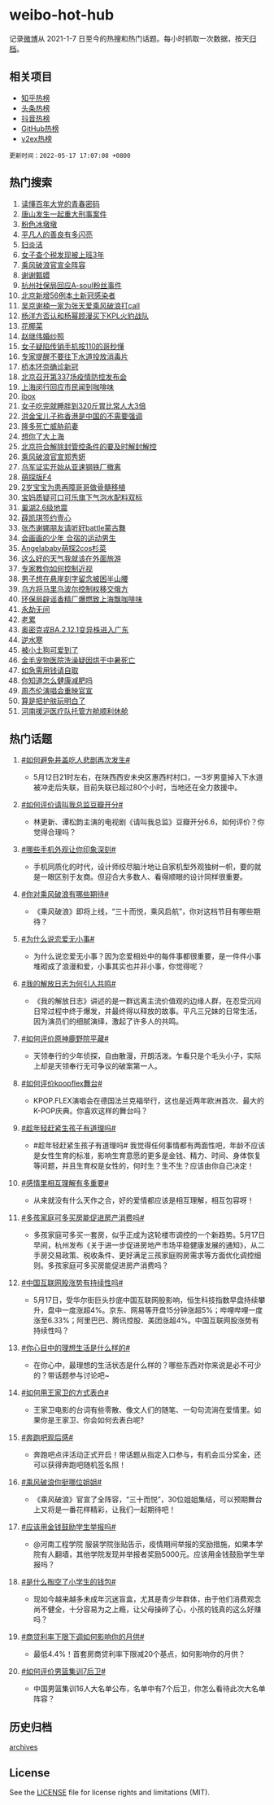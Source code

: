# weibo-hot-hub

记录[微博](https://www.weibo.com)从 2021-1-7 日至今的热搜和热门话题。每小时抓取一次数据，按天[归档](archives)。

## 相关项目

- [知乎热榜](https://github.com/lonnyzhang423/zhihu-hot-hub)
- [头条热榜](https://github.com/lonnyzhang423/toutiao-hot-hub)
- [抖音热榜](https://github.com/lonnyzhang423/douyin-hot-hub)
- [GitHub热榜](https://github.com/lonnyzhang423/github-hot-hub)
- [v2ex热榜](https://github.com/lonnyzhang423/v2ex-hot-hub)


`更新时间：2022-05-17 17:07:08 +0800`

## 热门搜索

1. [读懂百年大党的青春密码](https://m.weibo.cn/search?containerid=100103type%3D1%26t%3D10%26q%3D%23%E8%AF%BB%E6%87%82%E7%99%BE%E5%B9%B4%E5%A4%A7%E5%85%9A%E7%9A%84%E9%9D%92%E6%98%A5%E5%AF%86%E7%A0%81%23&stream_entry_id=51&isnewpage=1&extparam=seat%3D1%26filter_type%3Drealtimehot%26dgr%3D0%26pos%3D0%26c_type%3D51%26cate%3D10103%26display_time%3D1652778427%26pre_seqid%3D1652778427474014072259&luicode=10000011&lfid=106003type%253D25%2526t%253D3%2526disable_hot%253D1%2526filter_type%253Drealtimehot)
1. [唐山发生一起重大刑事案件](https://m.weibo.cn/search?containerid=100103type%3D1%26t%3D10%26q%3D%23%E5%94%90%E5%B1%B1%E5%8F%91%E7%94%9F%E4%B8%80%E8%B5%B7%E9%87%8D%E5%A4%A7%E5%88%91%E4%BA%8B%E6%A1%88%E4%BB%B6%23&stream_entry_id=31&isnewpage=1&extparam=seat%3D1%26filter_type%3Drealtimehot%26c_type%3D31%26dgr%3D0%26realpos%3D1%26flag%3D1%26pos%3D0%26lcate%3D5001%26cate%3D0%26display_time%3D1652778427%26pre_seqid%3D1652778427474014072259&luicode=10000011&lfid=106003type%253D25%2526t%253D3%2526disable_hot%253D1%2526filter_type%253Drealtimehot)
1. [粉色冰墩墩](https://m.weibo.cn/search?containerid=100103type%3D1%26t%3D10%26q%3D%23%E7%B2%89%E8%89%B2%E5%86%B0%E5%A2%A9%E5%A2%A9%23&stream_entry_id=31&isnewpage=1&extparam=seat%3D1%26filter_type%3Drealtimehot%26c_type%3D31%26dgr%3D0%26realpos%3D2%26flag%3D0%26pos%3D1%26lcate%3D5001%26cate%3D0%26display_time%3D1652778427%26pre_seqid%3D1652778427474014072259&luicode=10000011&lfid=106003type%253D25%2526t%253D3%2526disable_hot%253D1%2526filter_type%253Drealtimehot)
1. [平凡人的善良有多闪亮](https://m.weibo.cn/search?containerid=100103type%3D1%26t%3D10%26q%3D%23%E5%B9%B3%E5%87%A1%E4%BA%BA%E7%9A%84%E5%96%84%E8%89%AF%E6%9C%89%E5%A4%9A%E9%97%AA%E4%BA%AE%23&stream_entry_id=31&isnewpage=1&extparam=seat%3D1%26filter_type%3Drealtimehot%26c_type%3D31%26dgr%3D0%26realpos%3D3%26flag%3D0%26pos%3D2%26lcate%3D5001%26cate%3D0%26display_time%3D1652778427%26pre_seqid%3D1652778427474014072259&luicode=10000011&lfid=106003type%253D25%2526t%253D3%2526disable_hot%253D1%2526filter_type%253Drealtimehot)
1. [妇炎洁](https://m.weibo.cn/search?containerid=100103type%3D1%26t%3D10%26q%3D%23%E5%A6%87%E7%82%8E%E6%B4%81%23&stream_entry_id=31&isnewpage=1&extparam=seat%3D1%26filter_type%3Drealtimehot%26c_type%3D31%26dgr%3D0%26realpos%3D4%26flag%3D1%26pos%3D3%26lcate%3D5001%26cate%3D0%26display_time%3D1652778427%26pre_seqid%3D1652778427474014072259&luicode=10000011&lfid=106003type%253D25%2526t%253D3%2526disable_hot%253D1%2526filter_type%253Drealtimehot)
1. [女子查个税发现被上班3年](https://m.weibo.cn/search?containerid=100103type%3D1%26t%3D10%26q%3D%23%E5%A5%B3%E5%AD%90%E6%9F%A5%E4%B8%AA%E7%A8%8E%E5%8F%91%E7%8E%B0%E8%A2%AB%E4%B8%8A%E7%8F%AD3%E5%B9%B4%23&stream_entry_id=31&isnewpage=1&extparam=seat%3D1%26filter_type%3Drealtimehot%26c_type%3D31%26dgr%3D0%26realpos%3D5%26flag%3D1%26pos%3D4%26lcate%3D5001%26cate%3D0%26display_time%3D1652778427%26pre_seqid%3D1652778427474014072259&luicode=10000011&lfid=106003type%253D25%2526t%253D3%2526disable_hot%253D1%2526filter_type%253Drealtimehot)
1. [乘风破浪官宣全阵容](https://m.weibo.cn/search?containerid=100103type%3D1%26t%3D10%26q%3D%23%E4%B9%98%E9%A3%8E%E7%A0%B4%E6%B5%AA%E5%AE%98%E5%AE%A3%E5%85%A8%E9%98%B5%E5%AE%B9%23&stream_entry_id=31&isnewpage=1&extparam=seat%3D1%26filter_type%3Drealtimehot%26c_type%3D31%26dgr%3D0%26realpos%3D6%26flag%3D16%26pos%3D5%26lcate%3D5001%26cate%3D0%26display_time%3D1652778427%26pre_seqid%3D1652778427474014072259&luicode=10000011&lfid=106003type%253D25%2526t%253D3%2526disable_hot%253D1%2526filter_type%253Drealtimehot)
1. [谢谢甄嬛](https://m.weibo.cn/search?containerid=100103type%3D1%26t%3D10%26q%3D%23%E8%B0%A2%E8%B0%A2%E7%94%84%E5%AC%9B%23&stream_entry_id=31&isnewpage=1&extparam=seat%3D1%26filter_type%3Drealtimehot%26c_type%3D31%26dgr%3D0%26realpos%3D7%26flag%3D1%26pos%3D6%26lcate%3D5001%26cate%3D0%26display_time%3D1652778427%26pre_seqid%3D1652778427474014072259&luicode=10000011&lfid=106003type%253D25%2526t%253D3%2526disable_hot%253D1%2526filter_type%253Drealtimehot)
1. [杭州社保局回应A-soul粉丝事件](https://m.weibo.cn/search?containerid=100103type%3D1%26t%3D10%26q%3D%23%E6%9D%AD%E5%B7%9E%E7%A4%BE%E4%BF%9D%E5%B1%80%E5%9B%9E%E5%BA%94A-soul%E7%B2%89%E4%B8%9D%E4%BA%8B%E4%BB%B6%23&stream_entry_id=31&isnewpage=1&extparam=seat%3D1%26filter_type%3Drealtimehot%26c_type%3D31%26dgr%3D0%26realpos%3D8%26flag%3D1%26pos%3D7%26lcate%3D5001%26cate%3D0%26display_time%3D1652778427%26pre_seqid%3D1652778427474014072259&luicode=10000011&lfid=106003type%253D25%2526t%253D3%2526disable_hot%253D1%2526filter_type%253Drealtimehot)
1. [北京新增56例本土新冠感染者](https://m.weibo.cn/search?containerid=100103type%3D1%26t%3D10%26q%3D%23%E5%8C%97%E4%BA%AC%E6%96%B0%E5%A2%9E56%E4%BE%8B%E6%9C%AC%E5%9C%9F%E6%96%B0%E5%86%A0%E6%84%9F%E6%9F%93%E8%80%85%23&stream_entry_id=31&isnewpage=1&extparam=seat%3D1%26filter_type%3Drealtimehot%26c_type%3D31%26dgr%3D0%26realpos%3D9%26flag%3D1%26pos%3D8%26lcate%3D5001%26cate%3D0%26display_time%3D1652778427%26pre_seqid%3D1652778427474014072259&luicode=10000011&lfid=106003type%253D25%2526t%253D3%2526disable_hot%253D1%2526filter_type%253Drealtimehot)
1. [吴京谢楠一家为张天爱乘风破浪打call](https://m.weibo.cn/search?containerid=100103type%3D1%26t%3D10%26q%3D%23%E5%90%B4%E4%BA%AC%E8%B0%A2%E6%A5%A0%E4%B8%80%E5%AE%B6%E4%B8%BA%E5%BC%A0%E5%A4%A9%E7%88%B1%E4%B9%98%E9%A3%8E%E7%A0%B4%E6%B5%AA%E6%89%93call%23&stream_entry_id=31&isnewpage=1&extparam=seat%3D1%26filter_type%3Drealtimehot%26c_type%3D31%26dgr%3D0%26realpos%3D10%26flag%3D1%26pos%3D9%26lcate%3D5001%26cate%3D0%26display_time%3D1652778427%26pre_seqid%3D1652778427474014072259&luicode=10000011&lfid=106003type%253D25%2526t%253D3%2526disable_hot%253D1%2526filter_type%253Drealtimehot)
1. [杨洋方否认和杨幂顾漫买下KPL火豹战队](https://m.weibo.cn/search?containerid=100103type%3D1%26t%3D10%26q%3D%23%E6%9D%A8%E6%B4%8B%E6%96%B9%E5%90%A6%E8%AE%A4%E5%92%8C%E6%9D%A8%E5%B9%82%E9%A1%BE%E6%BC%AB%E4%B9%B0%E4%B8%8BKPL%E7%81%AB%E8%B1%B9%E6%88%98%E9%98%9F%23&stream_entry_id=31&isnewpage=1&extparam=seat%3D1%26filter_type%3Drealtimehot%26c_type%3D31%26dgr%3D0%26realpos%3D11%26flag%3D2%26pos%3D10%26lcate%3D5001%26cate%3D0%26display_time%3D1652778427%26pre_seqid%3D1652778427474014072259&luicode=10000011&lfid=106003type%253D25%2526t%253D3%2526disable_hot%253D1%2526filter_type%253Drealtimehot)
1. [花椰菜](https://m.weibo.cn/search?containerid=100103type%3D1%26t%3D10%26q%3D%E8%8A%B1%E6%A4%B0%E8%8F%9C&stream_entry_id=31&isnewpage=1&extparam=seat%3D1%26filter_type%3Drealtimehot%26c_type%3D31%26dgr%3D0%26realpos%3D12%26flag%3D0%26pos%3D11%26lcate%3D5001%26cate%3D0%26display_time%3D1652778427%26pre_seqid%3D1652778427474014072259&luicode=10000011&lfid=106003type%253D25%2526t%253D3%2526disable_hot%253D1%2526filter_type%253Drealtimehot)
1. [赵继伟婚纱照](https://m.weibo.cn/search?containerid=100103type%3D1%26t%3D10%26q%3D%23%E8%B5%B5%E7%BB%A7%E4%BC%9F%E5%A9%9A%E7%BA%B1%E7%85%A7%23&stream_entry_id=31&isnewpage=1&extparam=seat%3D1%26filter_type%3Drealtimehot%26c_type%3D31%26dgr%3D0%26realpos%3D13%26flag%3D1%26pos%3D12%26lcate%3D5001%26cate%3D0%26display_time%3D1652778427%26pre_seqid%3D1652778427474014072259&luicode=10000011&lfid=106003type%253D25%2526t%253D3%2526disable_hot%253D1%2526filter_type%253Drealtimehot)
1. [女子疑陷传销手机按110的哥秒懂](https://m.weibo.cn/search?containerid=100103type%3D1%26t%3D10%26q%3D%23%E5%A5%B3%E5%AD%90%E7%96%91%E9%99%B7%E4%BC%A0%E9%94%80%E6%89%8B%E6%9C%BA%E6%8C%89110%E7%9A%84%E5%93%A5%E7%A7%92%E6%87%82%23&stream_entry_id=31&isnewpage=1&extparam=seat%3D1%26filter_type%3Drealtimehot%26c_type%3D31%26dgr%3D0%26realpos%3D14%26flag%3D1%26pos%3D13%26lcate%3D5001%26cate%3D0%26display_time%3D1652778427%26pre_seqid%3D1652778427474014072259&luicode=10000011&lfid=106003type%253D25%2526t%253D3%2526disable_hot%253D1%2526filter_type%253Drealtimehot)
1. [专家提醒不要往下水道投放消毒片](https://m.weibo.cn/search?containerid=100103type%3D1%26t%3D10%26q%3D%23%E4%B8%93%E5%AE%B6%E6%8F%90%E9%86%92%E4%B8%8D%E8%A6%81%E5%BE%80%E4%B8%8B%E6%B0%B4%E9%81%93%E6%8A%95%E6%94%BE%E6%B6%88%E6%AF%92%E7%89%87%23&stream_entry_id=31&isnewpage=1&extparam=seat%3D1%26filter_type%3Drealtimehot%26c_type%3D31%26dgr%3D0%26realpos%3D15%26flag%3D0%26pos%3D14%26lcate%3D5001%26cate%3D0%26display_time%3D1652778427%26pre_seqid%3D1652778427474014072259&luicode=10000011&lfid=106003type%253D25%2526t%253D3%2526disable_hot%253D1%2526filter_type%253Drealtimehot)
1. [桥本环奈确诊新冠](https://m.weibo.cn/search?containerid=100103type%3D1%26t%3D10%26q%3D%23%E6%A1%A5%E6%9C%AC%E7%8E%AF%E5%A5%88%E7%A1%AE%E8%AF%8A%E6%96%B0%E5%86%A0%23&stream_entry_id=31&isnewpage=1&extparam=seat%3D1%26filter_type%3Drealtimehot%26c_type%3D31%26dgr%3D0%26realpos%3D16%26flag%3D1%26pos%3D15%26lcate%3D5001%26cate%3D0%26display_time%3D1652778427%26pre_seqid%3D1652778427474014072259&luicode=10000011&lfid=106003type%253D25%2526t%253D3%2526disable_hot%253D1%2526filter_type%253Drealtimehot)
1. [北京召开第337场疫情防控发布会](https://m.weibo.cn/search?containerid=100103type%3D1%26t%3D10%26q%3D%23%E5%8C%97%E4%BA%AC%E5%8F%AC%E5%BC%80%E7%AC%AC337%E5%9C%BA%E7%96%AB%E6%83%85%E9%98%B2%E6%8E%A7%E5%8F%91%E5%B8%83%E4%BC%9A%23&stream_entry_id=31&isnewpage=1&extparam=seat%3D1%26filter_type%3Drealtimehot%26c_type%3D31%26dgr%3D0%26realpos%3D17%26flag%3D1%26pos%3D16%26lcate%3D5001%26cate%3D0%26display_time%3D1652778427%26pre_seqid%3D1652778427474014072259&luicode=10000011&lfid=106003type%253D25%2526t%253D3%2526disable_hot%253D1%2526filter_type%253Drealtimehot)
1. [上海闵行回应市民闻到咖啡味](https://m.weibo.cn/search?containerid=100103type%3D1%26t%3D10%26q%3D%23%E4%B8%8A%E6%B5%B7%E9%97%B5%E8%A1%8C%E5%9B%9E%E5%BA%94%E5%B8%82%E6%B0%91%E9%97%BB%E5%88%B0%E5%92%96%E5%95%A1%E5%91%B3%23&stream_entry_id=31&isnewpage=1&extparam=seat%3D1%26filter_type%3Drealtimehot%26c_type%3D31%26dgr%3D0%26realpos%3D18%26flag%3D0%26pos%3D17%26lcate%3D5001%26cate%3D0%26display_time%3D1652778427%26pre_seqid%3D1652778427474014072259&luicode=10000011&lfid=106003type%253D25%2526t%253D3%2526disable_hot%253D1%2526filter_type%253Drealtimehot)
1. [ibox](https://m.weibo.cn/search?containerid=100103type%3D1%26t%3D10%26q%3D%23ibox%23&stream_entry_id=31&isnewpage=1&extparam=seat%3D1%26filter_type%3Drealtimehot%26c_type%3D31%26dgr%3D0%26realpos%3D19%26flag%3D1%26pos%3D18%26lcate%3D5001%26cate%3D0%26display_time%3D1652778427%26pre_seqid%3D1652778427474014072259&luicode=10000011&lfid=106003type%253D25%2526t%253D3%2526disable_hot%253D1%2526filter_type%253Drealtimehot)
1. [女子吃完就睡胖到320斤胃比常人大3倍](https://m.weibo.cn/search?containerid=100103type%3D1%26t%3D10%26q%3D%23%E5%A5%B3%E5%AD%90%E5%90%83%E5%AE%8C%E5%B0%B1%E7%9D%A1%E8%83%96%E5%88%B0320%E6%96%A4%E8%83%83%E6%AF%94%E5%B8%B8%E4%BA%BA%E5%A4%A73%E5%80%8D%23&stream_entry_id=31&isnewpage=1&extparam=seat%3D1%26filter_type%3Drealtimehot%26c_type%3D31%26dgr%3D0%26realpos%3D20%26flag%3D0%26pos%3D19%26lcate%3D5001%26cate%3D0%26display_time%3D1652778427%26pre_seqid%3D1652778427474014072259&luicode=10000011&lfid=106003type%253D25%2526t%253D3%2526disable_hot%253D1%2526filter_type%253Drealtimehot)
1. [洪金宝儿子称香港是中国的不需要强调](https://m.weibo.cn/search?containerid=100103type%3D1%26t%3D10%26q%3D%23%E6%B4%AA%E9%87%91%E5%AE%9D%E5%84%BF%E5%AD%90%E7%A7%B0%E9%A6%99%E6%B8%AF%E6%98%AF%E4%B8%AD%E5%9B%BD%E7%9A%84%E4%B8%8D%E9%9C%80%E8%A6%81%E5%BC%BA%E8%B0%83%23&stream_entry_id=31&isnewpage=1&extparam=seat%3D1%26filter_type%3Drealtimehot%26c_type%3D31%26dgr%3D0%26realpos%3D21%26flag%3D0%26pos%3D20%26lcate%3D5001%26cate%3D0%26display_time%3D1652778427%26pre_seqid%3D1652778427474014072259&luicode=10000011&lfid=106003type%253D25%2526t%253D3%2526disable_hot%253D1%2526filter_type%253Drealtimehot)
1. [隆多死亡威胁前妻](https://m.weibo.cn/search?containerid=100103type%3D1%26t%3D10%26q%3D%23%E9%9A%86%E5%A4%9A%E6%AD%BB%E4%BA%A1%E5%A8%81%E8%83%81%E5%89%8D%E5%A6%BB%23&stream_entry_id=31&isnewpage=1&extparam=seat%3D1%26filter_type%3Drealtimehot%26c_type%3D31%26dgr%3D0%26realpos%3D22%26flag%3D0%26pos%3D21%26lcate%3D5001%26cate%3D0%26display_time%3D1652778427%26pre_seqid%3D1652778427474014072259&luicode=10000011&lfid=106003type%253D25%2526t%253D3%2526disable_hot%253D1%2526filter_type%253Drealtimehot)
1. [想你了大上海](https://m.weibo.cn/search?containerid=100103type%3D1%26t%3D10%26q%3D%23%E6%83%B3%E4%BD%A0%E4%BA%86%E5%A4%A7%E4%B8%8A%E6%B5%B7%23&stream_entry_id=31&isnewpage=1&extparam=seat%3D1%26filter_type%3Drealtimehot%26c_type%3D31%26dgr%3D0%26realpos%3D23%26flag%3D1%26pos%3D22%26lcate%3D5001%26cate%3D0%26display_time%3D1652778427%26pre_seqid%3D1652778427474014072259&luicode=10000011&lfid=106003type%253D25%2526t%253D3%2526disable_hot%253D1%2526filter_type%253Drealtimehot)
1. [北京符合解除封管控条件的要及时解封解控](https://m.weibo.cn/search?containerid=100103type%3D1%26t%3D10%26q%3D%23%E5%8C%97%E4%BA%AC%E7%AC%A6%E5%90%88%E8%A7%A3%E9%99%A4%E5%B0%81%E7%AE%A1%E6%8E%A7%E6%9D%A1%E4%BB%B6%E7%9A%84%E8%A6%81%E5%8F%8A%E6%97%B6%E8%A7%A3%E5%B0%81%E8%A7%A3%E6%8E%A7%23&stream_entry_id=31&isnewpage=1&extparam=seat%3D1%26filter_type%3Drealtimehot%26c_type%3D31%26dgr%3D0%26realpos%3D24%26flag%3D1%26pos%3D23%26lcate%3D5001%26cate%3D0%26display_time%3D1652778427%26pre_seqid%3D1652778427474014072259&luicode=10000011&lfid=106003type%253D25%2526t%253D3%2526disable_hot%253D1%2526filter_type%253Drealtimehot)
1. [乘风破浪官宣郑秀妍](https://m.weibo.cn/search?containerid=100103type%3D1%26t%3D10%26q%3D%23%E4%B9%98%E9%A3%8E%E7%A0%B4%E6%B5%AA%E5%AE%98%E5%AE%A3%E9%83%91%E7%A7%80%E5%A6%8D%23&stream_entry_id=31&isnewpage=1&extparam=seat%3D1%26filter_type%3Drealtimehot%26c_type%3D31%26dgr%3D0%26realpos%3D25%26flag%3D0%26pos%3D24%26lcate%3D5001%26cate%3D0%26display_time%3D1652778427%26pre_seqid%3D1652778427474014072259&luicode=10000011&lfid=106003type%253D25%2526t%253D3%2526disable_hot%253D1%2526filter_type%253Drealtimehot)
1. [乌军证实开始从亚速钢铁厂撤离](https://m.weibo.cn/search?containerid=100103type%3D1%26t%3D10%26q%3D%23%E4%B9%8C%E5%86%9B%E8%AF%81%E5%AE%9E%E5%BC%80%E5%A7%8B%E4%BB%8E%E4%BA%9A%E9%80%9F%E9%92%A2%E9%93%81%E5%8E%82%E6%92%A4%E7%A6%BB%23&stream_entry_id=31&isnewpage=1&extparam=seat%3D1%26filter_type%3Drealtimehot%26c_type%3D31%26dgr%3D0%26realpos%3D26%26flag%3D0%26pos%3D25%26lcate%3D5001%26cate%3D0%26display_time%3D1652778427%26pre_seqid%3D1652778427474014072259&luicode=10000011&lfid=106003type%253D25%2526t%253D3%2526disable_hot%253D1%2526filter_type%253Drealtimehot)
1. [萌探版F4](https://m.weibo.cn/search?containerid=100103type%3D1%26t%3D10%26q%3D%23%E8%90%8C%E6%8E%A2%E7%89%88F4%23&stream_entry_id=31&isnewpage=1&extparam=seat%3D1%26filter_type%3Drealtimehot%26c_type%3D31%26dgr%3D0%26realpos%3D27%26flag%3D1%26pos%3D26%26lcate%3D5001%26cate%3D0%26display_time%3D1652778427%26pre_seqid%3D1652778427474014072259&luicode=10000011&lfid=106003type%253D25%2526t%253D3%2526disable_hot%253D1%2526filter_type%253Drealtimehot)
1. [2岁宝宝为患再障哥哥做骨髓移植](https://m.weibo.cn/search?containerid=100103type%3D1%26t%3D10%26q%3D2%E5%B2%81%E5%AE%9D%E5%AE%9D%E4%B8%BA%E6%82%A3%E5%86%8D%E9%9A%9C%E5%93%A5%E5%93%A5%E5%81%9A%E9%AA%A8%E9%AB%93%E7%A7%BB%E6%A4%8D&stream_entry_id=31&isnewpage=1&extparam=seat%3D1%26filter_type%3Drealtimehot%26c_type%3D31%26dgr%3D0%26realpos%3D28%26flag%3D0%26pos%3D27%26lcate%3D5001%26cate%3D0%26display_time%3D1652778427%26pre_seqid%3D1652778427474014072259&luicode=10000011&lfid=106003type%253D25%2526t%253D3%2526disable_hot%253D1%2526filter_type%253Drealtimehot)
1. [宝妈质疑可口可乐旗下气泡水配料双标](https://m.weibo.cn/search?containerid=100103type%3D1%26t%3D10%26q%3D%23%E5%AE%9D%E5%A6%88%E8%B4%A8%E7%96%91%E5%8F%AF%E5%8F%A3%E5%8F%AF%E4%B9%90%E6%97%97%E4%B8%8B%E6%B0%94%E6%B3%A1%E6%B0%B4%E9%85%8D%E6%96%99%E5%8F%8C%E6%A0%87%23&stream_entry_id=31&isnewpage=1&extparam=seat%3D1%26filter_type%3Drealtimehot%26c_type%3D31%26dgr%3D0%26realpos%3D29%26flag%3D0%26pos%3D28%26lcate%3D5001%26cate%3D0%26display_time%3D1652778427%26pre_seqid%3D1652778427474014072259&luicode=10000011&lfid=106003type%253D25%2526t%253D3%2526disable_hot%253D1%2526filter_type%253Drealtimehot)
1. [巢湖2.6级地震](https://m.weibo.cn/search?containerid=100103type%3D1%26t%3D10%26q%3D%E5%B7%A2%E6%B9%962.6%E7%BA%A7%E5%9C%B0%E9%9C%87&stream_entry_id=31&isnewpage=1&extparam=seat%3D1%26filter_type%3Drealtimehot%26c_type%3D31%26dgr%3D0%26realpos%3D30%26flag%3D1%26pos%3D29%26lcate%3D5001%26cate%3D0%26display_time%3D1652778427%26pre_seqid%3D1652778427474014072259&luicode=10000011&lfid=106003type%253D25%2526t%253D3%2526disable_hot%253D1%2526filter_type%253Drealtimehot)
1. [薛凯琪签约壹心](https://m.weibo.cn/search?containerid=100103type%3D1%26t%3D10%26q%3D%23%E8%96%9B%E5%87%AF%E7%90%AA%E7%AD%BE%E7%BA%A6%E5%A3%B9%E5%BF%83%23&stream_entry_id=31&isnewpage=1&extparam=seat%3D1%26filter_type%3Drealtimehot%26c_type%3D31%26dgr%3D0%26realpos%3D31%26flag%3D1%26pos%3D30%26lcate%3D5001%26cate%3D0%26display_time%3D1652778427%26pre_seqid%3D1652778427474014072259&luicode=10000011&lfid=106003type%253D25%2526t%253D3%2526disable_hot%253D1%2526filter_type%253Drealtimehot)
1. [张杰谢娜朋友请听好battle蒙古舞](https://m.weibo.cn/search?containerid=100103type%3D1%26t%3D10%26q%3D%23%E5%BC%A0%E6%9D%B0%E8%B0%A2%E5%A8%9C%E6%9C%8B%E5%8F%8B%E8%AF%B7%E5%90%AC%E5%A5%BDbattle%E8%92%99%E5%8F%A4%E8%88%9E%23&stream_entry_id=31&isnewpage=1&extparam=seat%3D1%26filter_type%3Drealtimehot%26c_type%3D31%26dgr%3D0%26realpos%3D32%26flag%3D1%26pos%3D31%26lcate%3D5001%26cate%3D0%26display_time%3D1652778427%26pre_seqid%3D1652778427474014072259&luicode=10000011&lfid=106003type%253D25%2526t%253D3%2526disable_hot%253D1%2526filter_type%253Drealtimehot)
1. [会画画的少年 合宿的运动男生](https://m.weibo.cn/search?containerid=100103type%3D1%26t%3D10%26q%3D%E4%BC%9A%E7%94%BB%E7%94%BB%E7%9A%84%E5%B0%91%E5%B9%B4+%E5%90%88%E5%AE%BF%E7%9A%84%E8%BF%90%E5%8A%A8%E7%94%B7%E7%94%9F&stream_entry_id=31&isnewpage=1&extparam=seat%3D1%26filter_type%3Drealtimehot%26c_type%3D31%26dgr%3D0%26realpos%3D33%26flag%3D0%26pos%3D32%26lcate%3D5001%26cate%3D0%26display_time%3D1652778427%26pre_seqid%3D1652778427474014072259&luicode=10000011&lfid=106003type%253D25%2526t%253D3%2526disable_hot%253D1%2526filter_type%253Drealtimehot)
1. [Angelababy萌探2cos杉菜](https://m.weibo.cn/search?containerid=100103type%3D1%26t%3D10%26q%3D%23Angelababy%E8%90%8C%E6%8E%A22cos%E6%9D%89%E8%8F%9C%23&stream_entry_id=31&isnewpage=1&extparam=seat%3D1%26filter_type%3Drealtimehot%26c_type%3D31%26dgr%3D0%26realpos%3D34%26flag%3D1%26pos%3D33%26lcate%3D5001%26cate%3D0%26display_time%3D1652778427%26pre_seqid%3D1652778427474014072259&luicode=10000011&lfid=106003type%253D25%2526t%253D3%2526disable_hot%253D1%2526filter_type%253Drealtimehot)
1. [这么好的天气我就该在外面旅游](https://m.weibo.cn/search?containerid=100103type%3D1%26t%3D10%26q%3D%23%E8%BF%99%E4%B9%88%E5%A5%BD%E7%9A%84%E5%A4%A9%E6%B0%94%E6%88%91%E5%B0%B1%E8%AF%A5%E5%9C%A8%E5%A4%96%E9%9D%A2%E6%97%85%E6%B8%B8%23&stream_entry_id=31&isnewpage=1&extparam=seat%3D1%26filter_type%3Drealtimehot%26c_type%3D31%26dgr%3D0%26realpos%3D35%26flag%3D0%26pos%3D34%26lcate%3D5001%26cate%3D0%26display_time%3D1652778427%26pre_seqid%3D1652778427474014072259&luicode=10000011&lfid=106003type%253D25%2526t%253D3%2526disable_hot%253D1%2526filter_type%253Drealtimehot)
1. [专家教你如何控制近视](https://m.weibo.cn/search?containerid=100103type%3D1%26t%3D10%26q%3D%23%E4%B8%93%E5%AE%B6%E6%95%99%E4%BD%A0%E5%A6%82%E4%BD%95%E6%8E%A7%E5%88%B6%E8%BF%91%E8%A7%86%23&stream_entry_id=31&isnewpage=1&extparam=seat%3D1%26filter_type%3Drealtimehot%26c_type%3D31%26dgr%3D0%26realpos%3D36%26flag%3D1%26pos%3D35%26lcate%3D5001%26cate%3D0%26display_time%3D1652778427%26pre_seqid%3D1652778427474014072259&luicode=10000011&lfid=106003type%253D25%2526t%253D3%2526disable_hot%253D1%2526filter_type%253Drealtimehot)
1. [男子想在悬崖刻字留念被困半山腰](https://m.weibo.cn/search?containerid=100103type%3D1%26t%3D10%26q%3D%23%E7%94%B7%E5%AD%90%E6%83%B3%E5%9C%A8%E6%82%AC%E5%B4%96%E5%88%BB%E5%AD%97%E7%95%99%E5%BF%B5%E8%A2%AB%E5%9B%B0%E5%8D%8A%E5%B1%B1%E8%85%B0%23&stream_entry_id=31&isnewpage=1&extparam=seat%3D1%26filter_type%3Drealtimehot%26c_type%3D31%26dgr%3D0%26realpos%3D37%26flag%3D0%26pos%3D36%26lcate%3D5001%26cate%3D0%26display_time%3D1652778427%26pre_seqid%3D1652778427474014072259&luicode=10000011&lfid=106003type%253D25%2526t%253D3%2526disable_hot%253D1%2526filter_type%253Drealtimehot)
1. [乌方将马里乌波尔控制权移交俄方](https://m.weibo.cn/search?containerid=100103type%3D1%26t%3D10%26q%3D%23%E4%B9%8C%E6%96%B9%E5%B0%86%E9%A9%AC%E9%87%8C%E4%B9%8C%E6%B3%A2%E5%B0%94%E6%8E%A7%E5%88%B6%E6%9D%83%E7%A7%BB%E4%BA%A4%E4%BF%84%E6%96%B9%23&stream_entry_id=31&isnewpage=1&extparam=seat%3D1%26filter_type%3Drealtimehot%26c_type%3D31%26dgr%3D0%26realpos%3D38%26flag%3D0%26pos%3D37%26lcate%3D5001%26cate%3D0%26display_time%3D1652778427%26pre_seqid%3D1652778427474014072259&luicode=10000011&lfid=106003type%253D25%2526t%253D3%2526disable_hot%253D1%2526filter_type%253Drealtimehot)
1. [环保局辟谣香精厂爆燃致上海飘咖啡味](https://m.weibo.cn/search?containerid=100103type%3D1%26t%3D10%26q%3D%23%E7%8E%AF%E4%BF%9D%E5%B1%80%E8%BE%9F%E8%B0%A3%E9%A6%99%E7%B2%BE%E5%8E%82%E7%88%86%E7%87%83%E8%87%B4%E4%B8%8A%E6%B5%B7%E9%A3%98%E5%92%96%E5%95%A1%E5%91%B3%23&stream_entry_id=31&isnewpage=1&extparam=seat%3D1%26filter_type%3Drealtimehot%26c_type%3D31%26dgr%3D0%26realpos%3D39%26flag%3D0%26pos%3D38%26lcate%3D5001%26cate%3D0%26display_time%3D1652778427%26pre_seqid%3D1652778427474014072259&luicode=10000011&lfid=106003type%253D25%2526t%253D3%2526disable_hot%253D1%2526filter_type%253Drealtimehot)
1. [永劫无间](https://m.weibo.cn/search?containerid=100103type%3D1%26t%3D10%26q%3D%E6%B0%B8%E5%8A%AB%E6%97%A0%E9%97%B4&stream_entry_id=31&isnewpage=1&extparam=seat%3D1%26filter_type%3Drealtimehot%26c_type%3D31%26dgr%3D0%26realpos%3D40%26flag%3D1%26pos%3D39%26lcate%3D5001%26cate%3D0%26display_time%3D1652778427%26pre_seqid%3D1652778427474014072259&luicode=10000011&lfid=106003type%253D25%2526t%253D3%2526disable_hot%253D1%2526filter_type%253Drealtimehot)
1. [老累](https://m.weibo.cn/search?containerid=100103type%3D1%26t%3D10%26q%3D%E8%80%81%E7%B4%AF&stream_entry_id=31&isnewpage=1&extparam=seat%3D1%26filter_type%3Drealtimehot%26c_type%3D31%26dgr%3D0%26realpos%3D41%26flag%3D0%26pos%3D40%26lcate%3D5001%26cate%3D0%26display_time%3D1652778427%26pre_seqid%3D1652778427474014072259&luicode=10000011&lfid=106003type%253D25%2526t%253D3%2526disable_hot%253D1%2526filter_type%253Drealtimehot)
1. [奥密克戎BA.2.12.1变异株进入广东](https://m.weibo.cn/search?containerid=100103type%3D1%26t%3D10%26q%3D%23%E5%A5%A5%E5%AF%86%E5%85%8B%E6%88%8EBA.2.12.1%E5%8F%98%E5%BC%82%E6%A0%AA%E8%BF%9B%E5%85%A5%E5%B9%BF%E4%B8%9C%23&stream_entry_id=31&isnewpage=1&extparam=seat%3D1%26filter_type%3Drealtimehot%26c_type%3D31%26dgr%3D0%26realpos%3D42%26flag%3D0%26pos%3D41%26lcate%3D5001%26cate%3D0%26display_time%3D1652778427%26pre_seqid%3D1652778427474014072259&luicode=10000011&lfid=106003type%253D25%2526t%253D3%2526disable_hot%253D1%2526filter_type%253Drealtimehot)
1. [逆水寒](https://m.weibo.cn/search?containerid=100103type%3D1%26t%3D10%26q%3D%23%E9%80%86%E6%B0%B4%E5%AF%92%23&stream_entry_id=31&isnewpage=1&extparam=seat%3D1%26filter_type%3Drealtimehot%26c_type%3D31%26dgr%3D0%26realpos%3D43%26flag%3D0%26pos%3D42%26lcate%3D5001%26cate%3D0%26display_time%3D1652778427%26pre_seqid%3D1652778427474014072259&luicode=10000011&lfid=106003type%253D25%2526t%253D3%2526disable_hot%253D1%2526filter_type%253Drealtimehot)
1. [被小土狗可爱到了](https://m.weibo.cn/search?containerid=100103type%3D1%26t%3D10%26q%3D%23%E8%A2%AB%E5%B0%8F%E5%9C%9F%E7%8B%97%E5%8F%AF%E7%88%B1%E5%88%B0%E4%BA%86%23&stream_entry_id=31&isnewpage=1&extparam=seat%3D1%26filter_type%3Drealtimehot%26c_type%3D31%26dgr%3D0%26realpos%3D44%26flag%3D0%26pos%3D43%26lcate%3D5001%26cate%3D0%26display_time%3D1652778427%26pre_seqid%3D1652778427474014072259&luicode=10000011&lfid=106003type%253D25%2526t%253D3%2526disable_hot%253D1%2526filter_type%253Drealtimehot)
1. [金毛宠物医院洗澡疑因烘干中暑死亡](https://m.weibo.cn/search?containerid=100103type%3D1%26t%3D10%26q%3D%23%E9%87%91%E6%AF%9B%E5%AE%A0%E7%89%A9%E5%8C%BB%E9%99%A2%E6%B4%97%E6%BE%A1%E7%96%91%E5%9B%A0%E7%83%98%E5%B9%B2%E4%B8%AD%E6%9A%91%E6%AD%BB%E4%BA%A1%23&stream_entry_id=31&isnewpage=1&extparam=seat%3D1%26filter_type%3Drealtimehot%26c_type%3D31%26dgr%3D0%26realpos%3D45%26flag%3D0%26pos%3D44%26lcate%3D5001%26cate%3D0%26display_time%3D1652778427%26pre_seqid%3D1652778427474014072259&luicode=10000011&lfid=106003type%253D25%2526t%253D3%2526disable_hot%253D1%2526filter_type%253Drealtimehot)
1. [如急需用钱请自取](https://m.weibo.cn/search?containerid=100103type%3D1%26t%3D10%26q%3D%23%E5%A6%82%E6%80%A5%E9%9C%80%E7%94%A8%E9%92%B1%E8%AF%B7%E8%87%AA%E5%8F%96%23&stream_entry_id=31&isnewpage=1&extparam=seat%3D1%26filter_type%3Drealtimehot%26c_type%3D31%26dgr%3D0%26realpos%3D46%26flag%3D1%26pos%3D45%26lcate%3D5001%26cate%3D0%26display_time%3D1652778427%26pre_seqid%3D1652778427474014072259&luicode=10000011&lfid=106003type%253D25%2526t%253D3%2526disable_hot%253D1%2526filter_type%253Drealtimehot)
1. [你知道怎么健康减肥吗](https://m.weibo.cn/search?containerid=100103type%3D1%26t%3D10%26q%3D%23%E4%BD%A0%E7%9F%A5%E9%81%93%E6%80%8E%E4%B9%88%E5%81%A5%E5%BA%B7%E5%87%8F%E8%82%A5%E5%90%97%23&stream_entry_id=31&isnewpage=1&extparam=seat%3D1%26filter_type%3Drealtimehot%26c_type%3D31%26dgr%3D0%26realpos%3D47%26flag%3D0%26pos%3D46%26lcate%3D5001%26cate%3D0%26display_time%3D1652778427%26pre_seqid%3D1652778427474014072259&luicode=10000011&lfid=106003type%253D25%2526t%253D3%2526disable_hot%253D1%2526filter_type%253Drealtimehot)
1. [周杰伦演唱会重映官宣](http://m.weibo.cn/c/wbox?&id=j84w2uenjc&roomid=9966&q=%23%E5%91%A8%E6%9D%B0%E4%BC%A6%E6%BC%94%E5%94%B1%E4%BC%9A%E9%87%8D%E6%98%A0%E5%AE%98%E5%AE%A3%23&extparam=seat%3D1%26filter_type%3Drealtimehot%26c_type%3D31%26dgr%3D0%26realpos%3D48%26flag%3D0%26pos%3D47%26lcate%3D5001%26cate%3D0%26display_time%3D1652778427%26pre_seqid%3D1652778427474014072259&luicode=10000011&lfid=106003type%253D25%2526t%253D3%2526disable_hot%253D1%2526filter_type%253Drealtimehot)
1. [算是把护肤玩明白了](https://m.weibo.cn/search?containerid=100103type%3D1%26t%3D10%26q%3D%23%E7%AE%97%E6%98%AF%E6%8A%8A%E6%8A%A4%E8%82%A4%E7%8E%A9%E6%98%8E%E7%99%BD%E4%BA%86%23&stream_entry_id=31&isnewpage=1&extparam=seat%3D1%26filter_type%3Drealtimehot%26c_type%3D31%26dgr%3D0%26realpos%3D49%26flag%3D1%26pos%3D48%26lcate%3D5001%26cate%3D0%26display_time%3D1652778427%26pre_seqid%3D1652778427474014072259&luicode=10000011&lfid=106003type%253D25%2526t%253D3%2526disable_hot%253D1%2526filter_type%253Drealtimehot)
1. [河南援沪医疗队托管方舱顺利休舱](https://m.weibo.cn/search?containerid=100103type%3D1%26t%3D10%26q%3D%23%E6%B2%B3%E5%8D%97%E6%8F%B4%E6%B2%AA%E5%8C%BB%E7%96%97%E9%98%9F%E6%89%98%E7%AE%A1%E6%96%B9%E8%88%B1%E9%A1%BA%E5%88%A9%E4%BC%91%E8%88%B1%23&stream_entry_id=31&isnewpage=1&extparam=seat%3D1%26filter_type%3Drealtimehot%26c_type%3D31%26dgr%3D0%26realpos%3D50%26flag%3D0%26pos%3D49%26lcate%3D5001%26cate%3D0%26display_time%3D1652778427%26pre_seqid%3D1652778427474014072259&luicode=10000011&lfid=106003type%253D25%2526t%253D3%2526disable_hot%253D1%2526filter_type%253Drealtimehot)

## 热门话题

1. [#如何避免井盖吃人悲剧再次发生#](https://m.weibo.cn/search?containerid=231522type%3D1%26t%3D10%26q%3D%23%E5%A6%82%E4%BD%95%E9%81%BF%E5%85%8D%E4%BA%95%E7%9B%96%E5%90%83%E4%BA%BA%E6%82%B2%E5%89%A7%E5%86%8D%E6%AC%A1%E5%8F%91%E7%94%9F%23&stream_entry_id=128&isnewpage=1&extparam=seat%3D1%26cate%3D5004%26unitid%3D43559%26pos%3D1-0-0%26lcate%3D5004%26c_type%3D128%26dgr%3D0%26display_time%3D1652778428%26pre_seqid%3D16527784283100413777&luicode=10000011&lfid=231648_-_4)
    - 5月12日21时左右，在陕西西安未央区惠西村村口，一3岁男童掉入下水道被冲走后失联，目前失联已超过80个小时，当地还在全力救援中。

1. [#如何评价请叫我总监豆瓣开分#](https://m.weibo.cn/search?containerid=231522type%3D1%26t%3D10%26q%3D%23%E5%A6%82%E4%BD%95%E8%AF%84%E4%BB%B7%E8%AF%B7%E5%8F%AB%E6%88%91%E6%80%BB%E7%9B%91%E8%B1%86%E7%93%A3%E5%BC%80%E5%88%86%23&stream_entry_id=128&isnewpage=1&extparam=seat%3D1%26cate%3D5004%26unitid%3D43558%26pos%3D1-0-1%26lcate%3D5004%26c_type%3D128%26dgr%3D0%26display_time%3D1652778428%26pre_seqid%3D16527784283100413777&luicode=10000011&lfid=231648_-_4)
    - 林更新、谭松韵主演的电视剧《请叫我总监》豆瓣开分6.6，如何评价？你觉得合理吗？

1. [#哪些手机外观让你印象深刻#](https://m.weibo.cn/search?containerid=231522type%3D1%26t%3D10%26q%3D%23%E5%93%AA%E4%BA%9B%E6%89%8B%E6%9C%BA%E5%A4%96%E8%A7%82%E8%AE%A9%E4%BD%A0%E5%8D%B0%E8%B1%A1%E6%B7%B1%E5%88%BB%23&stream_entry_id=128&isnewpage=1&extparam=seat%3D1%26cate%3D5004%26unitid%3D43568%26pos%3D1-0-2%26lcate%3D5004%26c_type%3D128%26dgr%3D0%26display_time%3D1652778428%26pre_seqid%3D16527784283100413777&luicode=10000011&lfid=231648_-_4)
    - 手机同质化的时代，设计师绞尽脑汁地让自家机型外观独树一帜，要的就是一眼区别于友商。但迎合大多数人、看得顺眼的设计同样很重要。

1. [#你对乘风破浪有哪些期待#](https://m.weibo.cn/search?containerid=231522type%3D1%26t%3D10%26q%3D%23%E4%BD%A0%E5%AF%B9%E4%B9%98%E9%A3%8E%E7%A0%B4%E6%B5%AA%E6%9C%89%E5%93%AA%E4%BA%9B%E6%9C%9F%E5%BE%85%23&stream_entry_id=128&isnewpage=1&extparam=seat%3D1%26cate%3D5004%26unitid%3D43553%26pos%3D1-0-3%26lcate%3D5004%26c_type%3D128%26dgr%3D0%26display_time%3D1652778428%26pre_seqid%3D16527784283100413777&luicode=10000011&lfid=231648_-_4)
    - 《乘风破浪》即将上线，“三十而悦，乘风启航”，你对这档节目有哪些期待？

1. [#为什么说恋爱无小事#](https://m.weibo.cn/search?containerid=231522type%3D1%26t%3D10%26q%3D%23%E4%B8%BA%E4%BB%80%E4%B9%88%E8%AF%B4%E6%81%8B%E7%88%B1%E6%97%A0%E5%B0%8F%E4%BA%8B%23&stream_entry_id=128&isnewpage=1&extparam=seat%3D1%26cate%3D5004%26unitid%3D43561%26pos%3D1-0-4%26lcate%3D5004%26c_type%3D128%26dgr%3D0%26display_time%3D1652778428%26pre_seqid%3D16527784283100413777&luicode=10000011&lfid=231648_-_4)
    - 为什么说恋爱无小事？因为恋爱相处中的每件事都很重要，是一件件小事堆砌成了浪漫和爱，小事其实也并非小事，你觉得呢？

1. [#我的解放日志为何引人共鸣#](https://m.weibo.cn/search?containerid=231522type%3D1%26t%3D10%26q%3D%23%E6%88%91%E7%9A%84%E8%A7%A3%E6%94%BE%E6%97%A5%E5%BF%97%E4%B8%BA%E4%BD%95%E5%BC%95%E4%BA%BA%E5%85%B1%E9%B8%A3%23&stream_entry_id=128&isnewpage=1&extparam=seat%3D1%26cate%3D5004%26unitid%3D43560%26pos%3D1-0-5%26lcate%3D5004%26c_type%3D128%26dgr%3D0%26display_time%3D1652778428%26pre_seqid%3D16527784283100413777&luicode=10000011&lfid=231648_-_4)
    - 《我的解放日志》讲述的是一群远离主流价值观的边缘人群，在忍受沉闷日常过程中终于爆发，并最终得以释放的故事。平凡三兄妹的日常生活，因为演员们的细腻演绎，激起了许多人的共鸣。

1. [#如何评价原神鹿野院平藏#](https://m.weibo.cn/search?containerid=231522type%3D1%26t%3D10%26q%3D%23%E5%A6%82%E4%BD%95%E8%AF%84%E4%BB%B7%E5%8E%9F%E7%A5%9E%E9%B9%BF%E9%87%8E%E9%99%A2%E5%B9%B3%E8%97%8F%23&stream_entry_id=128&isnewpage=1&extparam=seat%3D1%26cate%3D5004%26unitid%3D43557%26pos%3D1-0-6%26lcate%3D5004%26c_type%3D128%26dgr%3D0%26display_time%3D1652778428%26pre_seqid%3D16527784283100413777&luicode=10000011&lfid=231648_-_4)
    - 天领奉行的少年侦探，自由散漫，开朗活泼。乍看只是个毛头小子，实际上却是天领奉行无可争议的破案第一人。

1. [#如何评价kpopflex舞台#](https://m.weibo.cn/search?containerid=231522type%3D1%26t%3D10%26q%3D%23%E5%A6%82%E4%BD%95%E8%AF%84%E4%BB%B7kpopflex%E8%88%9E%E5%8F%B0%23&stream_entry_id=128&isnewpage=1&extparam=seat%3D1%26cate%3D5004%26unitid%3D43527%26pos%3D1-0-7%26lcate%3D5004%26c_type%3D128%26dgr%3D0%26display_time%3D1652778428%26pre_seqid%3D16527784283100413777&luicode=10000011&lfid=231648_-_4)
    - KPOP.FLEX演唱会在德国法兰克福举行，这也是近两年欧洲首次、最大的K-POP庆典。你喜欢这样的舞台吗？

1. [#趁年轻赶紧生孩子有道理吗#](https://m.weibo.cn/search?containerid=231522type%3D1%26t%3D10%26q%3D%23%E8%B6%81%E5%B9%B4%E8%BD%BB%E8%B5%B6%E7%B4%A7%E7%94%9F%E5%AD%A9%E5%AD%90%E6%9C%89%E9%81%93%E7%90%86%E5%90%97%23&stream_entry_id=128&isnewpage=1&extparam=seat%3D1%26cate%3D5004%26unitid%3D43542%26pos%3D1-0-8%26lcate%3D5004%26c_type%3D128%26dgr%3D0%26display_time%3D1652778428%26pre_seqid%3D16527784283100413777&luicode=10000011&lfid=231648_-_4)
    - #趁年轻赶紧生孩子有道理吗# 我觉得任何事情都有两面性吧，年龄不应该是女性生育的标准，影响生育意愿的更多是金钱、精力、时间、身体恢复等问题，并且生育权是女性的，何时生？生不生？应该由你自己决定！

1. [#感情里相互理解有多重要#](https://m.weibo.cn/search?containerid=231522type%3D1%26t%3D10%26q%3D%23%E6%84%9F%E6%83%85%E9%87%8C%E7%9B%B8%E4%BA%92%E7%90%86%E8%A7%A3%E6%9C%89%E5%A4%9A%E9%87%8D%E8%A6%81%23&stream_entry_id=128&isnewpage=1&extparam=seat%3D1%26cate%3D5004%26unitid%3D43576%26pos%3D1-0-9%26lcate%3D5004%26c_type%3D128%26dgr%3D0%26display_time%3D1652778428%26pre_seqid%3D16527784283100413777&luicode=10000011&lfid=231648_-_4)
    - 从来就没有什么天作之合，好的爱情都应该是相互理解，相互包容呀！

1. [#多孩家庭可多买房能促进房产消费吗#](https://m.weibo.cn/search?containerid=231522type%3D1%26t%3D10%26q%3D%23%E5%A4%9A%E5%AD%A9%E5%AE%B6%E5%BA%AD%E5%8F%AF%E5%A4%9A%E4%B9%B0%E6%88%BF%E8%83%BD%E4%BF%83%E8%BF%9B%E6%88%BF%E4%BA%A7%E6%B6%88%E8%B4%B9%E5%90%97%23&stream_entry_id=128&isnewpage=1&extparam=seat%3D1%26cate%3D5004%26unitid%3D43582%26pos%3D1-0-10%26lcate%3D5004%26c_type%3D128%26dgr%3D0%26display_time%3D1652778428%26pre_seqid%3D16527784283100413777&luicode=10000011&lfid=231648_-_4)
    - 多孩家庭可多买一套房，似乎正成为这轮楼市调控的一个新趋势。5月17日早间，杭州发布《关于进一步促进房地产市场平稳健康发展的通知》，从二手房交易政策、税收条件、更好满足三孩家庭购房需求等方面优化调控细则。多孩家庭可多买房能促进房产消费吗？

1. [#中国互联网股涨势有持续性吗#](https://m.weibo.cn/search?containerid=231522type%3D1%26t%3D10%26q%3D%23%E4%B8%AD%E5%9B%BD%E4%BA%92%E8%81%94%E7%BD%91%E8%82%A1%E6%B6%A8%E5%8A%BF%E6%9C%89%E6%8C%81%E7%BB%AD%E6%80%A7%E5%90%97%23&stream_entry_id=128&isnewpage=1&extparam=seat%3D1%26cate%3D5004%26unitid%3D43574%26pos%3D1-0-11%26lcate%3D5004%26c_type%3D128%26dgr%3D0%26display_time%3D1652778428%26pre_seqid%3D16527784283100413777&luicode=10000011&lfid=231648_-_4)
    - 5月17日，受华尔街巨头抄底中国互联网股影响，恒生科技指数早盘持续攀升，盘中一度涨超4%。京东、网易等开盘15分钟涨超5%；哔哩哔哩一度涨至6.33%；阿里巴巴、腾讯控股、美团涨超4%。中国互联网股涨势有持续性吗？

1. [#你心目中的理想生活是什么样的#](https://m.weibo.cn/search?containerid=231522type%3D1%26t%3D10%26q%3D%23%E4%BD%A0%E5%BF%83%E7%9B%AE%E4%B8%AD%E7%9A%84%E7%90%86%E6%83%B3%E7%94%9F%E6%B4%BB%E6%98%AF%E4%BB%80%E4%B9%88%E6%A0%B7%E7%9A%84%23&stream_entry_id=128&isnewpage=1&extparam=seat%3D1%26cate%3D5004%26unitid%3D43531%26pos%3D1-0-12%26lcate%3D5004%26c_type%3D128%26dgr%3D0%26display_time%3D1652778428%26pre_seqid%3D16527784283100413777&luicode=10000011&lfid=231648_-_4)
    - 在你心中，最理想的生活状态是什么样的？哪些东西对你来说是必不可少的？带话题参与讨论吧~

1. [#如何用王家卫的方式表白#](https://m.weibo.cn/search?containerid=231522type%3D1%26t%3D10%26q%3D%23%E5%A6%82%E4%BD%95%E7%94%A8%E7%8E%8B%E5%AE%B6%E5%8D%AB%E7%9A%84%E6%96%B9%E5%BC%8F%E8%A1%A8%E7%99%BD%23&stream_entry_id=128&isnewpage=1&extparam=seat%3D1%26cate%3D5004%26unitid%3D43554%26pos%3D1-0-13%26lcate%3D5004%26c_type%3D128%26dgr%3D0%26display_time%3D1652778428%26pre_seqid%3D16527784283100413777&luicode=10000011&lfid=231648_-_4)
    - 王家卫电影的台词有些零散、像文人们的随笔、一句句流淌在爱情里。如果你是王家卫、你会如何去表白呢?

1. [#奔跑吧观后感#](https://m.weibo.cn/search?containerid=231522type%3D1%26t%3D10%26q%3D%23%E5%A5%94%E8%B7%91%E5%90%A7%E8%A7%82%E5%90%8E%E6%84%9F%23&stream_entry_id=128&isnewpage=1&extparam=seat%3D1%26cate%3D5004%26unitid%3D43517%26pos%3D1-0-14%26lcate%3D5004%26c_type%3D128%26dgr%3D0%26display_time%3D1652778428%26pre_seqid%3D16527784283100413777&luicode=10000011&lfid=231648_-_4)
    - 奔跑吧点评活动正式开启！带话题从指定入口参与，有机会瓜分奖金，还可以获得奔跑吧随机签名照！

1. [#乘风破浪你挺哪位姐姐#](https://m.weibo.cn/search?containerid=231522type%3D1%26t%3D10%26q%3D%23%E4%B9%98%E9%A3%8E%E7%A0%B4%E6%B5%AA%E4%BD%A0%E6%8C%BA%E5%93%AA%E4%BD%8D%E5%A7%90%E5%A7%90%23&stream_entry_id=128&isnewpage=1&extparam=seat%3D1%26cate%3D5004%26unitid%3D1652760951114%26pos%3D1-0-15%26lcate%3D5004%26c_type%3D128%26dgr%3D0%26display_time%3D1652778428%26pre_seqid%3D16527784283100413777&luicode=10000011&lfid=231648_-_4)
    - 《乘风破浪》官宣了全阵容，“三十而悦”，30位姐姐集结，可以预期舞台上又将是一番花样精彩，让我们一起期待吧！

1. [#应该用金钱鼓励学生举报吗#](https://m.weibo.cn/search?containerid=231522type%3D1%26t%3D10%26q%3D%23%E5%BA%94%E8%AF%A5%E7%94%A8%E9%87%91%E9%92%B1%E9%BC%93%E5%8A%B1%E5%AD%A6%E7%94%9F%E4%B8%BE%E6%8A%A5%E5%90%97%23&stream_entry_id=128&isnewpage=1&extparam=seat%3D1%26cate%3D5004%26unitid%3D43569%26pos%3D1-0-16%26lcate%3D5004%26c_type%3D128%26dgr%3D0%26display_time%3D1652778428%26pre_seqid%3D16527784283100413777&luicode=10000011&lfid=231648_-_4)
    - @河南工程学院 服装学院张贴告示，疫情期间举报的奖励措施，如果本学院有人翻墙，其他学院发现并举报者奖励5000元。应该用金钱鼓励学生举报吗？

1. [#是什么掏空了小学生的钱包#](https://m.weibo.cn/search?containerid=231522type%3D1%26t%3D10%26q%3D%23%E6%98%AF%E4%BB%80%E4%B9%88%E6%8E%8F%E7%A9%BA%E4%BA%86%E5%B0%8F%E5%AD%A6%E7%94%9F%E7%9A%84%E9%92%B1%E5%8C%85%23&stream_entry_id=128&isnewpage=1&extparam=seat%3D1%26cate%3D5004%26unitid%3D43581%26pos%3D1-0-17%26lcate%3D5004%26c_type%3D128%26dgr%3D0%26display_time%3D1652778428%26pre_seqid%3D16527784283100413777&luicode=10000011&lfid=231648_-_4)
    - 现如今越来越多未成年沉迷盲盒，尤其是青少年群体，由于他们消费观念尚不健全，十分容易为之上瘾，让父母操碎了心，小孩的钱真的这么好赚吗？

1. [#商贷利率下限下调如何影响你的月供#](https://m.weibo.cn/search?containerid=231522type%3D1%26t%3D10%26q%3D%23%E5%95%86%E8%B4%B7%E5%88%A9%E7%8E%87%E4%B8%8B%E9%99%90%E4%B8%8B%E8%B0%83%E5%A6%82%E4%BD%95%E5%BD%B1%E5%93%8D%E4%BD%A0%E7%9A%84%E6%9C%88%E4%BE%9B%23&stream_entry_id=128&isnewpage=1&extparam=seat%3D1%26cate%3D5004%26unitid%3D43536%26pos%3D1-0-18%26lcate%3D5004%26c_type%3D128%26dgr%3D0%26display_time%3D1652778428%26pre_seqid%3D16527784283100413777&luicode=10000011&lfid=231648_-_4)
    - 最低4.4%！首套房商贷利率下限减20个基点，如何影响你的月供？

1. [#如何评价男篮集训7后卫#](https://m.weibo.cn/search?containerid=231522type%3D1%26t%3D10%26q%3D%23%E5%A6%82%E4%BD%95%E8%AF%84%E4%BB%B7%E7%94%B7%E7%AF%AE%E9%9B%86%E8%AE%AD7%E5%90%8E%E5%8D%AB%23&stream_entry_id=128&isnewpage=1&extparam=seat%3D1%26cate%3D5004%26unitid%3D43577%26pos%3D1-0-19%26lcate%3D5004%26c_type%3D128%26dgr%3D0%26display_time%3D1652778428%26pre_seqid%3D16527784283100413777&luicode=10000011&lfid=231648_-_4)
    - 中国男篮集训16人大名单公布，名单中有7个后卫，你怎么看待此次大名单阵容？ ​


## 历史归档

[archives](archives)

## License

See the [LICENSE](LICENSE) file for license rights and limitations (MIT).
